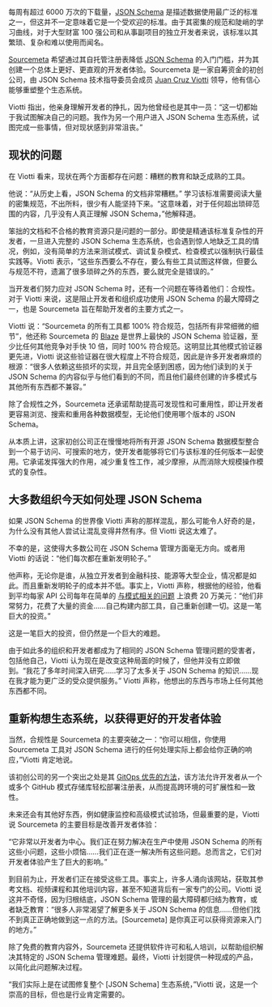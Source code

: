 每周有超过 6000 万次的下载量，[JSON Schema](https://json-schema.org/) 是描述数据使用最广泛的标准之一，但这并不一定意味着它是一个受欢迎的标准。由于其密集的规范和陡峭的学习曲线，对于大型财富 100 强公司和从事副项目的独立开发者来说，该标准以其繁琐、复杂和难以使用而闻名。

[Sourcemeta](https://www.sourcemeta.com/) 希望通过其自托管注册表降低 [JSON Schema](https://thenewstack.io/an-introduction-to-json/) 的入门门槛，并为其创建一个总体上更好、更直观的开发者体验。Sourcemeta 是一家自筹资金的初创公司，由 JSON Schema 技术指导委员会成员 [Juan Cruz Viotti](https://www.linkedin.com/in/jviotti/) 领导，他有信心能够重塑整个生态系统。

Viotti 指出，他亲身理解开发者的挣扎，因为他曾经也是其中一员：“这一切都始于我试图解决自己的问题。我作为另一个用户进入 JSON Schema 生态系统，试图完成一些事情，但对现状感到非常沮丧。”

## 现状的问题

在 Viotti 看来，现状在两个方面都存在问题：糟糕的教育和缺乏成熟的工具。

他说：“从历史上看，JSON Schema 的文档非常糟糕。” 学习该标准需要阅读大量的密集规范，不出所料，很少有人能坚持下来。“这意味着，对于任何超出琐碎范围的内容，几乎没有人真正理解 JSON Schema，”他解释道。

笨拙的文档和不合格的教育资源只是问题的一部分。即使是精通该标准复杂性的开发者，一旦进入完整的 JSON Schema 生态系统，也会遇到惊人地缺乏工具的情况，例如，没有简单的方法来测试模式、调试复杂模式、检查模式以强制执行最佳实践等。Viotti 表示，“这些东西要么不存在，要么有些工具试图这样做，但要么与规范不符，遗漏了很多琐碎之外的东西，要么就完全是错误的。”

当开发者们努力应对 JSON Schema 时，还有一个问题在等待着他们：合规性。对于 Viotti 来说，这是阻止开发者和组织成功使用 JSON Schema 的最大障碍之一，也是 Sourcemeta 旨在帮助开发者的主要方式之一。

Viotti 说：“Sourcemeta 的所有工具都 100% 符合规范，包括所有非常细微的细节”，他还称 Sourcemeta 的 [Blaze](https://arxiv.org/abs/2503.02770) 是世界上最快的 JSON Schema 验证器，至少比任何其他竞争对手快 10 倍，同时 100% 符合规范。这明显比其他模式验证器更先进，Viotti 说这些验证器在很大程度上不符合规范，因此是许多开发者麻烦的根源：“很多人依赖这些损坏的实现，并且完全感到困惑，因为他们读到的关于 JSON Schema 的内容似乎与他们看到的不同，而且他们最终创建的许多模式与其他所有东西都不兼容。”

除了合规性之外，Sourcemeta 还承诺帮助提高可发现性和可重用性，即让开发者更容易浏览、搜索和重用各种数据模型，无论他们使用哪个版本的 JSON Schema。

从本质上讲，这家初创公司正在慢慢地将所有开源 JSON Schema 数据模型整合到一个易于访问、可搜索的地方，使开发者能够将它们与该标准的任何版本一起使用。它承诺发挥强大的作用，减少重复性工作，减少摩擦，从而消除大规模操作模式的复杂性。

## 大多数组织今天如何处理 JSON Schema

如果 JSON Schema 的世界像 Viotti 声称的那样混乱，那么可能令人好奇的是，为什么没有其他人尝试让混乱变得井然有序。但 Viotti 说这太难了。

不幸的是，这使得大多数公司在 JSON Schema 管理方面毫无方向。或者用 Viotti 的话说：“他们每次都在重新发明轮子。”

他声称，无论你是谁，从独立开发者到金融科技、能源等大型企业，情况都是如此。而且重新发明轮子的成本并不低。事实上，Viotti 声称，根据他的经验，他看到平均每家 API 公司每年在简单的 [与模式相关的问题](https://thenewstack.io/debunking-the-myth-of-going-schemaless/) 上浪费 20 万美元：“他们非常努力，花费了大量的资金……自己构建内部工具，自己重新创建一切。这是一笔巨大的投资。”

这是一笔巨大的投资，但仍然是一个巨大的难题。

由于如此多的组织和开发者都成为了相同的 JSON Schema 管理问题的受害者，包括他自己，Viotti 认为现在是改变这种局面的时候了，但他并没有立即做到。“我花了多年时间深入研究……学习了太多关于 JSON Schema 的知识……现在我才能为更广泛的受众提供服务。” Viotti 声称，他想出的东西与市场上任何其他东西都不同。

## 重新构想生态系统，以获得更好的开发者体验

当然，合规性是 Sourcemeta 的主要突破之一：“你可以相信，你使用 Sourcemeta 工具对 JSON Schema 进行的任何处理实际上都会给你正确的响应，”Viotti 肯定地说。

该初创公司的另一个突出之处是其 [GitOps 优先的方法](https://thenewstack.io/7-major-gaps-in-todays-gitops-tools/)，该方法允许开发者从一个或多个 GitHub 模式存储库轻松部署注册表，从而提高跨环境的可扩展性和一致性。

未来还会有其他好东西，例如健康监控和高级模式试验场，但最重要的是，Viotti 说 Sourcemeta 的主要目标是改善开发者体验：

“它非常以开发者为中心。我们正在努力解决在生产中使用 JSON Schema 的所有这些小问题，这些小烦恼……我们正在逐一解决所有这些问题。总而言之，它们对开发者体验产生了巨大的影响。”

到目前为止，开发者们正在接受这些工具。事实上，许多人涌向该网站，获取其参考文档、视频课程和其他培训内容，甚至不知道背后有一家专门的公司。Viotti 说这并不奇怪，因为归根结底，JSON Schema 管理的最大障碍都归结为教育，或者缺乏教育：“很多人非常渴望了解更多关于 JSON Schema 的信息……但他们找不到真正正确地做到这一点的方法。[Sourcemeta] 是你真正可以获得资源来入门的地方。”

除了免费的教育内容外，Sourcemeta 还提供软件许可和私人培训，以帮助组织解决其特定的 JSON Schema 管理难题。最终，Viotti 计划提供一种现成的产品，以简化此问题解决过程。

“我们实际上是在试图修复整个 [JSON Schema] 生态系统，”Viotti 说，这是一个崇高的目标，但也是行业肯定需要的。